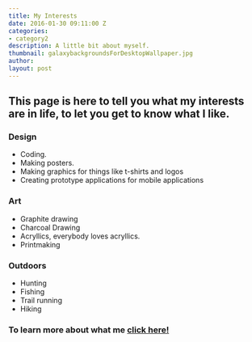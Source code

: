 ```yaml
---
title: My Interests
date: 2016-01-30 09:11:00 Z
categories:
- category2
description: A little bit about myself.
thumbnail: galaxybackgroundsForDesktopWallpaper.jpg
author: 
layout: post
---
```


## This page is here to tell you what my interests are in life, to let you get to know what I like. 

### Design
* Coding.
* Making posters.
* Making graphics for things like t-shirts and logos
* Creating prototype applications for mobile applications

### Art
* Graphite drawing
* Charcoal Drawing
* Acryllics, everybody loves acryllics.
* Printmaking

### Outdoors
* Hunting
* Fishing
* Trail running
* Hiking

### To learn more about what me [click here!](https://terranceleeg-designstld.siteleaf.net//about.html)

